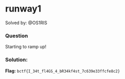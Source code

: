 # runway1

Solved by: @OS1RIS

### Question
Starting to ramp up!

### Solution:


**Flag:** `bctf{I_34t_fl4GS_4_bR34kf4st_7c639e33ffcfe8c2}`
